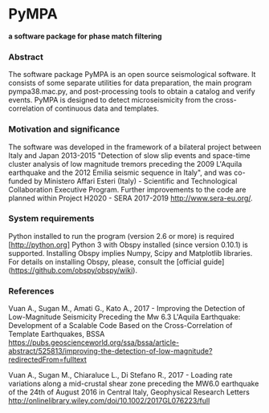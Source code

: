 PyMPA
===

**a software package for phase match filtering**


### Abstract

The software package PyMPA is an open source seismological software. It consists of some separate utilities for data preparation, the main program pympa38.mac.py, and post-processing tools to obtain a catalog and verify events. PyMPA is designed to detect microseismicity from the cross-correlation of continuous data and templates.

### Motivation and significance

The software was developed in the framework of a bilateral project between Italy and Japan 2013-2015 "Detection of slow slip events and space-time cluster analysis of low magnitude tremors preceding the 2009 L'Aquila earthquake and the 2012 Emilia seismic sequence in Italy", and was co-funded by Ministero Affari Esteri (Italy) - Scientific and Technological Collaboration Executive Program. Further improvements to the code are planned within Project H2020 - SERA 2017-2019 http://www.sera-eu.org/. 


### System requirements

Python installed to run the program (version 2.6 or more) is required [http://python.org]
Python 3 with Obspy installed (since version 0.10.1) is supported.
Installing Obspy implies Numpy, Scipy and Matplotlib libraries. For details on installing Obspy, please, consult the [official guide] (https://github.com/obspy/obspy/wiki).

### References
Vuan A., Sugan M., Amati G., Kato A., 2017 - Improving the Detection of Low-Magnitude Seismicity Preceding the Mw 6.3 L'Aquila Earthquake: Development of a Scalable Code Based on the Cross-Correlation of Template Earthquakes, BSSA
https://pubs.geoscienceworld.org/ssa/bssa/article-abstract/525813/improving-the-detection-of-low-magnitude?redirectedFrom=fulltext

Vuan A., Sugan M., Chiaraluce L., Di Stefano R., 2017 - Loading rate variations along a mid-crustal shear zone preceding the MW6.0 earthquake of the 24th of August 2016 in Central Italy, Geophysical Research Letters http://onlinelibrary.wiley.com/doi/10.1002/2017GL076223/full
